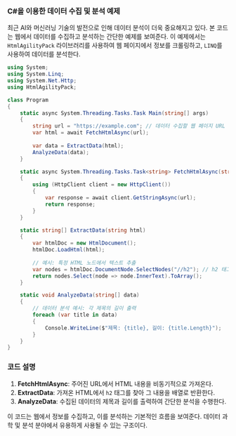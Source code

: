 ### C#을 이용한 데이터 수집 및 분석 예제

최근 AI와 머신러닝 기술의 발전으로 인해 데이터 분석이 더욱 중요해지고 있다. 본 코드는 웹에서 데이터를 수집하고 분석하는 간단한 예제를 보여준다. 이 예제에서는 `HtmlAgilityPack` 라이브러리를 사용하여 웹 페이지에서 정보를 크롤링하고, `LINQ`를 사용하여 데이터를 분석한다.

```csharp
using System;
using System.Linq;
using System.Net.Http;
using HtmlAgilityPack;

class Program
{
    static async System.Threading.Tasks.Task Main(string[] args)
    {
        string url = "https://example.com"; // 데이터 수집할 웹 페이지 URL
        var html = await FetchHtmlAsync(url);
        
        var data = ExtractData(html);
        AnalyzeData(data);
    }

    static async System.Threading.Tasks.Task<string> FetchHtmlAsync(string url)
    {
        using (HttpClient client = new HttpClient())
        {
            var response = await client.GetStringAsync(url);
            return response;
        }
    }

    static string[] ExtractData(string html)
    {
        var htmlDoc = new HtmlDocument();
        htmlDoc.LoadHtml(html);
        
        // 예시: 특정 HTML 노드에서 텍스트 추출
        var nodes = htmlDoc.DocumentNode.SelectNodes("//h2"); // h2 태그에서 데이터 추출
        return nodes.Select(node => node.InnerText).ToArray();
    }

    static void AnalyzeData(string[] data)
    {
        // 데이터 분석 예시: 각 제목의 길이 출력
        foreach (var title in data)
        {
            Console.WriteLine($"제목: {title}, 길이: {title.Length}");
        }
    }
}
```

### 코드 설명

1. **FetchHtmlAsync**: 주어진 URL에서 HTML 내용을 비동기적으로 가져온다.
2. **ExtractData**: 가져온 HTML에서 `h2` 태그를 찾아 그 내용을 배열로 반환한다.
3. **AnalyzeData**: 수집된 데이터의 제목과 길이를 출력하여 간단한 분석을 수행한다.

이 코드는 웹에서 정보를 수집하고, 이를 분석하는 기본적인 흐름을 보여준다. 데이터 과학 및 분석 분야에서 유용하게 사용될 수 있는 구조이다.